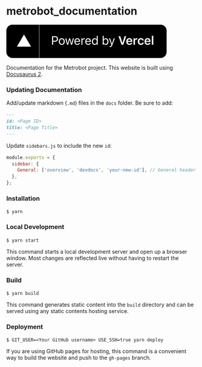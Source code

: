 # metrobot_documentation

[![Generic badge](static/img/powered-by-vercel.svg)](https://vercel.com?utm_source=metrobot-research&utm_campaign=oss)

Documentation for the Metrobot project. This website is built using [Docusaurus 2](https://v2.docusaurus.io/). 

### Updating Documentation
Add/update markdown (`.md`) files in the `docs` folder. Be sure to add:

```markdown
---
id: <Page ID>
title: <Page Title>
---
```

Update `sidebars.js` to include the new `id`:

```js
module.exports = {
  sidebar: {
    General: ['overview', 'devdocs', 'your-new-id'], // General header with two pages w/ id overview and devdocs
  },
};

```

### Installation

```
$ yarn
```

### Local Development

```
$ yarn start
```

This command starts a local development server and open up a browser window. Most changes are reflected live without having to restart the server.

### Build

```
$ yarn build
```

This command generates static content into the `build` directory and can be served using any static contents hosting service.

### Deployment

```
$ GIT_USER=<Your GitHub username> USE_SSH=true yarn deploy
```

If you are using GitHub pages for hosting, this command is a convenient way to build the website and push to the `gh-pages` branch.
